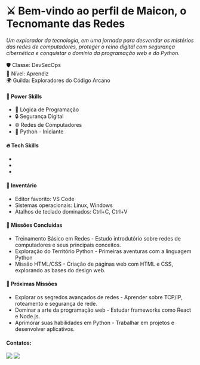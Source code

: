 <div>
  <h1>⚔️ Bem-vindo ao perfil de Maicon, o Tecnomante das Redes</h1>
  <p><em>Um explorador da tecnologia, em uma jornada para desvendar os mistérios das redes de computadores, proteger o reino digital com segurança cibernética e conquistar o domínio da programação web e do Python.</em></p>  
</div>
<div>
  <p>🛡️ Classe: DevSecOps<br>🔱 Nível: Aprendiz<br>🌍 Guilda: Exploradores do Código Arcano</p>
</div>
<div>
  <h4>🎯 Power Skills</h4>
  <p>
    <ul>
      <li>🧠 Lógica de Programação</li>
      <li>🔒 Segurança Digital</li>
      <li>🌐 Redes de Computadores</li>
      <li>🐍 Python - Iniciante</li>
    </ul>
  </p>
</div>
<div>
  <h4>🔥 Tech Skills</h4>
  <p>
    <ul>
      <li></li>
      <li></li>
      <li></li>
    </ul>
  </p>
</div>
<div>
  <h4>🎒 Inventário</h4>
  <p>
    <ul>
      <li>Editor favorito: VS Code</li>
      <li>Sistemas operacionais: Linux, Windows</li>
      <li>Atalhos de teclado dominados: Ctrl+C, Ctrl+V</li>
    </ul>
  </p>
</div>
<div>
  <h4>📜 Missões Concluídas</h4>
  <p>
    <ul>
      <li>Treinamento Básico em Redes - Estudo introdutório sobre redes de computadores e seus principais conceitos.</li>
      <li>Exploração do Território Python - Primeiras aventuras com a linguagem Python</li>
      <li>Missão HTML/CSS - Criação de páginas web com HTML e CSS, explorando as bases do design web.</li>
    </ul>
  </p>
</div>
<div>
  <h4>🌌 Próximas Missões</h4>
  <p>
    <ul>
      <li>Explorar os segredos avançados de redes - Aprender sobre TCP/IP, roteamento e segurança de rede.</li>
      <li>Dominar a arte da programação web - Estudar frameworks como React e Node.js.</li>
      <li>Aprimorar suas habilidades em Python - Trabalhar em projetos e desenvolver aplicativos.</li>
    </ul>
  </p>
</div>

<h4>Contatos:</h4>
<div>
<a href="https://instagram.com/maiconcutrim" target="_blank"><img loading="lazy" src="https://img.shields.io/badge/-Instagram-%23E4405F?style=for-the-badge&logo=instagram&logoColor=white" target="_blank"></a>
<a href="https://www.linkedin.com/in/maiconcutrim" target="_blank"><img loading="lazy" src="https://img.shields.io/badge/-LinkedIn-%230077B5?style=for-the-badge&logo=linkedin&logoColor=white" target="_blank"></a>   
</div>
